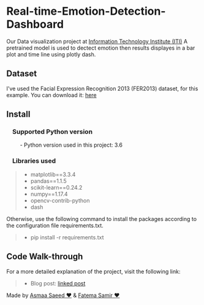 # Real-time-Emotion-Detection-Dashboard
Our Data visualization project at <a href="https://www.linkedin.com/school/information-technology-institute-iti-/" rel="nofollow">Information Technology Institute (ITI)</a>
A pretrained model is used to dectect emotion then results  displayes in a bar plot and time line using plotly dash.


## Dataset

I've used the Facial Expression Recognition 2013 (FER2013) dataset, for this example. You can download it: <a href="https://www.kaggle.com/msambare/fer2013" rel="nofollow">here</a>


## Install

### &nbsp;&nbsp;&nbsp; Supported Python version
&nbsp;&nbsp;&nbsp;&nbsp;&nbsp;&nbsp;&nbsp;&nbsp;&nbsp;- Python version used in this project: 3.6

### &nbsp;&nbsp;&nbsp; Libraries used

> *  matplotlib==3.3.4
> *  pandas==1.1.5
> *  scikit-learn==0.24.2
> *  numpy==1.17.4
> *  opencv-contrib-python
> * dash

Otherwise, use the following command to install the packages according to the configuration file requirements.txt.

> *  pip install -r requirements.txt


## Code Walk-through 

For a more detailed explanation of the project, visit the following link:

> * Blog post: <a href="https://neuraspike.com/blog/training-emotion-detection-system-pytorch/" rel="nofollow">linked post</a> 


Made by <a href="https://github.com/Asmaasa3d" rel="nofollow"> Asmaa Saeed ♥️</a> & <a href="https://github.com/FatemaSamir" rel="nofollow">Fatema Samir ♥️</a>  






